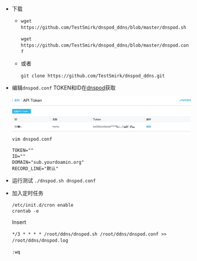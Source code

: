 

* 下载
   * `wget https://github.com/TestSmirk/dnspod_ddns/blob/master/dnspod.sh`
   
     `wget https://github.com/TestSmirk/dnspod_ddns/blob/master/dnspod.conf`
   * 或者
       
       `git clone https://github.com/TestSmirk/dnspod_ddns.git`
* 编辑`dnspod.conf`
  TOKEN和ID在[dnspod](https://www.dnspod.cn/console/user/security)获取
  
  ![console](https://github.com/TestSmirk/dnspod_ddns/blob/master/images/console.png)
  `vim dnspod.conf` 
  ```
  TOKEN=""
  ID=""
  DOMAIN="sub.yourdoamin.org"
  RECORD_LINE="默认"
  ```
* 运行测试
  `./dnspod.sh dnspod.conf`
  
* 加入定时任务
  ```
  /etc/init.d/cron enable
  crontab -e
  ```
  Insert
  
  `*/3 * * * * /root/ddns/dnspod.sh /root/ddns/dnspod.conf >> /root/ddns/dnspod.log`
  
  `:wq`

